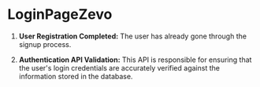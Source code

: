# LoginPageZevo

1. **User Registration Completed:** The user has already gone through the signup process.

2. **Authentication API Validation:** This API is responsible for ensuring that the user's login
   credentials are accurately verified against the information stored in the database.
